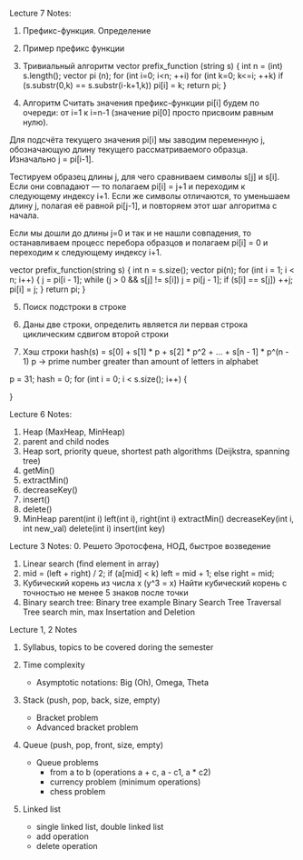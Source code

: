Lecture 7 Notes:
1. Префикс-функция. Определение
2. Пример префикс функции
3. Тривиальный алгоритм
vector<int> prefix_function (string s) {
int n = (int) s.length();
vector<int> pi (n);
for (int i=0; i<n; ++i)
    for (int k=0; k<=i; ++k)
        if (s.substr(0,k) == s.substr(i-k+1,k))
            pi[i] = k;
return pi;
}

4. Алгоритм 
Считать значения префикс-функции pi[i] будем по очереди: от i=1 к i=n-1 (значение pi[0] просто присвоим равным нулю).

Для подсчёта текущего значения pi[i] мы заводим переменную j, обозначающую длину текущего рассматриваемого образца. Изначально j = pi[i-1].

Тестируем образец длины j, для чего сравниваем символы s[j] и s[i]. Если они совпадают — то полагаем pi[i] = j+1 и переходим к следующему индексу i+1. Если же символы отличаются, то уменьшаем длину j, полагая её равной pi[j-1], и повторяем этот шаг алгоритма с начала.

Если мы дошли до длины j=0 и так и не нашли совпадения, то останавливаем процесс перебора образцов и полагаем pi[i] = 0 и переходим к следующему индексу i+1.

vector<int> prefix_function(string s) {
    int n = s.size();
    vector<int> pi(n);
    for (int i = 1; i < n; i++) {
        j = pi[i - 1];
        while (j > 0 && s[j] != s[i])
            j = pi[j - 1];
        if (s[i] == s[j]) ++j;
        pi[i] = j;
    }
    return pi;
}

5. Поиск подстроки в строке
6. Даны две строки, определить является ли первая строка циклическим сдвигом второй строки

7. Хэш строки
hash(s) = s[0] + s[1] * p + s[2] * p^2 + ... + s[n - 1] * p^(n - 1) 
p -> prime number greater than amount of letters in alphabet

p = 31;
hash = 0;
for (int i = 0; i < s.size(); i++) {

}


Lecture 6 Notes:
1. Heap (MaxHeap, MinHeap)
2. parent and child nodes
3. Heap sort, priority queue, shortest path algorithms (Deijkstra, spanning tree)
4. getMin()
5. extractMin()
6. decreaseKey()
7. insert()
8. delete()
9. MinHeap
    parent(int i)
    left(int i), right(int i)
    extractMin()
    decreaseKey(int i, int new_val)
    delete(int i)
    insert(int key)


Lecture 3 Notes:
0. Решето Эротосфена, НОД, быстрое возведение
1. Linear search (find element in array)
2. mid = (left + right) / 2; if (a[mid] < k) left = mid + 1; else right = mid;
3. Кубический корень из числа x (y^3 = x) Найти кубический корень с точностью не менее 5 знаков после точки
4. Binary search tree: 
Binary tree example 
Binary Search Tree Traversal 
Tree search min, max 
Insertation and Deletion

Lecture 1, 2 Notes
1. Syllabus, topics to be covered doring the semester

2. Time complexity
    * Asymptotic notations: 
        Big (Oh), Omega, Theta
3. Stack (push, pop, back, size, empty)
    * Bracket problem
    * Advanced bracket problem
4. Queue (push, pop, front, size, empty)
    * Queue problems 
        - from a to b (operations a + c, a - c1, a * c2)
        - currency problem (minimum operations)
        - chess problem

5. Linked list
    * single linked list, double linked list
    * add operation
    * delete operation




